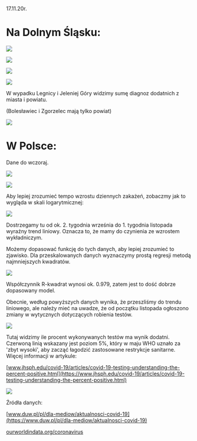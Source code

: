 17.11.20r.

# Na Dolnym Śląsku:

![](images/top10.png)

![](images/geo_2.png)

![](images/DS_WJL_cases.png)

![](images/DS_LJBZ_cases.png)

W wypadku Legnicy i Jeleniej Góry widzimy sumę diagnoz dodatnich z miasta i powiatu.

(Bolesławiec i Zgorzelec mają tylko powiat) 

![](images/DS_total_cases.png)

# W Polsce:

Dane do wczoraj.

![](images/PL_total_cases.png)


![](images/PL_new_cases.png)

Aby lepiej zrozumieć tempo wzrostu dziennych zakażeń, zobaczmy jak to wygląda w skali logarytmicznej:

![](images/PL_new_cases_log.png)

Dostrzegamy tu od ok. 2. tygodnia września do 1. tygodnia listopada wyraźny trend liniowy. Oznacza to, że mamy do czynienia ze wzrostem wykładniczym.

Możemy dopasować funkcję do tych danych, aby lepiej zrozumieć to zjawisko. Dla przeskalowanych danych wyznaczymy prostą regresji metodą najmniejszych kwadratów. 

![](images/PL_regression.png)

Współczynnik R-kwadrat wynosi ok. 0.979, zatem jest to dość dobrze dopasowany model.

Obecnie, według powyższych danych wynika, że przeszliśmy do trendu liniowego, ale należy mieć na uwadze, że od początku listopada ogłoszono zmiany w wytycznych dotyczących robienia testów. 

![](images/PL_positive.png)

Tutaj widzimy ile procent wykonywanych testów ma wynik dodatni. Czerwoną linią wskazany jest poziom 5%, który w maju WHO uznało za 'zbyt wysoki', aby zacząć łagodzić zastosowane restrykcje sanitarne. Więcej informacji w artykule: 

[www.jhsph.edu/covid-19/articles/covid-19-testing-understanding-the-percent-positive.html](https://www.jhsph.edu/covid-19/articles/covid-19-testing-understanding-the-percent-positive.html)


![](images/PL_total_deaths.png)



Źródła danych:

[www.duw.pl/pl/dla-mediow/aktualnosci-covid-19](https://www.duw.pl/pl/dla-mediow/aktualnosci-covid-19)

[ourworldindata.org/coronavirus](https://ourworldindata.org/coronavirus/country/poland?country=~POL)

